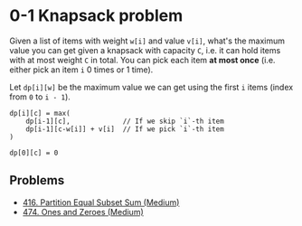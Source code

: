 # 0-1 Knapsack problem

Given a list of items with weight `w[i]` and value `v[i]`, what's the maximum value you can get given a knapsack with capacity `C`, i.e. it can hold items with at most weight `C` in total. You can pick each item **at most once** (i.e. either pick an item `i` 0 times or 1 time).

Let `dp[i][w]` be the maximum value we can get using the first `i` items (index from `0` to `i - 1`).

```
dp[i][c] = max(
    dp[i-1][c],             // If we skip `i`-th item
    dp[i-1][c-w[i]] + v[i]  // If we pick `i`-th item
)

dp[0][c] = 0
```

## Problems

* [416. Partition Equal Subset Sum (Medium)](https://leetcode.com/problems/partition-equal-subset-sum/)
* [474. Ones and Zeroes (Medium)](https://leetcode.com/problems/ones-and-zeroes/)